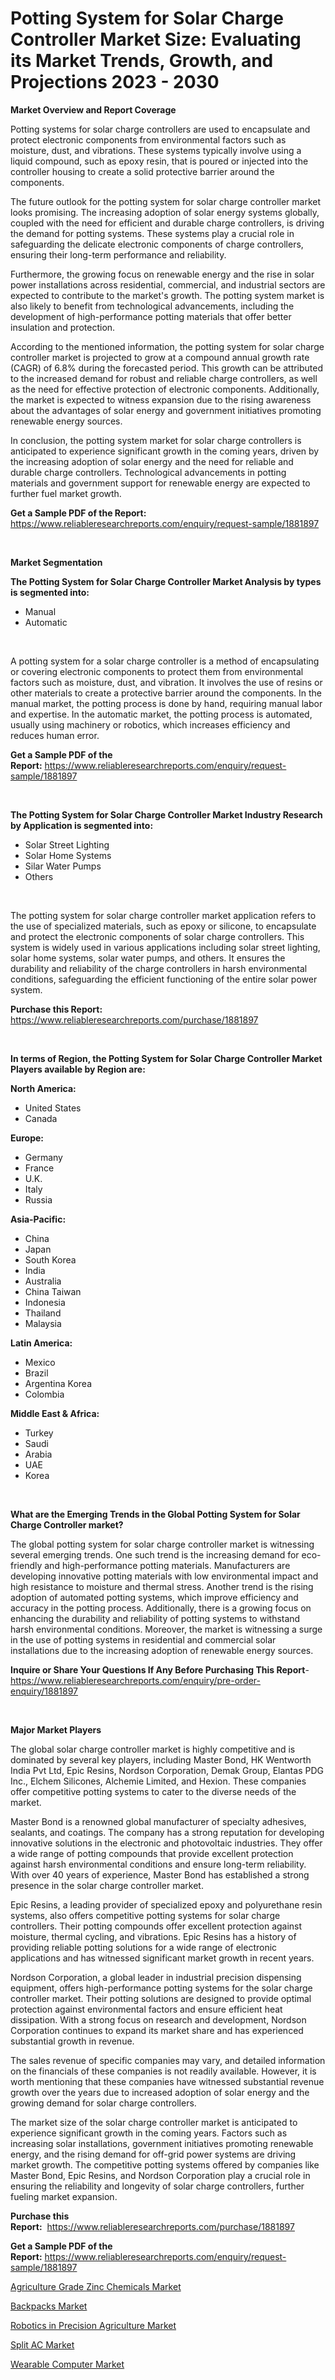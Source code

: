 <p><h1>Potting System for Solar Charge Controller Market Size: Evaluating its Market Trends, Growth, and Projections 2023 - 2030</h1></p><p><strong>Market Overview and Report Coverage</strong></p>
<p><p>Potting systems for solar charge controllers are used to encapsulate and protect electronic components from environmental factors such as moisture, dust, and vibrations. These systems typically involve using a liquid compound, such as epoxy resin, that is poured or injected into the controller housing to create a solid protective barrier around the components.</p><p>The future outlook for the potting system for solar charge controller market looks promising. The increasing adoption of solar energy systems globally, coupled with the need for efficient and durable charge controllers, is driving the demand for potting systems. These systems play a crucial role in safeguarding the delicate electronic components of charge controllers, ensuring their long-term performance and reliability.</p><p>Furthermore, the growing focus on renewable energy and the rise in solar power installations across residential, commercial, and industrial sectors are expected to contribute to the market's growth. The potting system market is also likely to benefit from technological advancements, including the development of high-performance potting materials that offer better insulation and protection.</p><p>According to the mentioned information, the potting system for solar charge controller market is projected to grow at a compound annual growth rate (CAGR) of 6.8% during the forecasted period. This growth can be attributed to the increased demand for robust and reliable charge controllers, as well as the need for effective protection of electronic components. Additionally, the market is expected to witness expansion due to the rising awareness about the advantages of solar energy and government initiatives promoting renewable energy sources.</p><p>In conclusion, the potting system market for solar charge controllers is anticipated to experience significant growth in the coming years, driven by the increasing adoption of solar energy and the need for reliable and durable charge controllers. Technological advancements in potting materials and government support for renewable energy are expected to further fuel market growth.</p></p>
<p><strong>Get a Sample PDF of the Report:</strong> <a href="https://www.reliableresearchreports.com/enquiry/request-sample/1881897">https://www.reliableresearchreports.com/enquiry/request-sample/1881897</a></p>
<p>&nbsp;</p>
<p><strong>Market Segmentation</strong></p>
<p><strong>The Potting System for Solar Charge Controller Market Analysis by types is segmented into:</strong></p>
<p><ul><li>Manual</li><li>Automatic</li></ul></p>
<p>&nbsp;</p>
<p><p>A potting system for a solar charge controller is a method of encapsulating or covering electronic components to protect them from environmental factors such as moisture, dust, and vibration. It involves the use of resins or other materials to create a protective barrier around the components. In the manual market, the potting process is done by hand, requiring manual labor and expertise. In the automatic market, the potting process is automated, usually using machinery or robotics, which increases efficiency and reduces human error.</p></p>
<p><strong>Get a Sample PDF of the Report:</strong>&nbsp;<a href="https://www.reliableresearchreports.com/enquiry/request-sample/1881897">https://www.reliableresearchreports.com/enquiry/request-sample/1881897</a></p>
<p>&nbsp;</p>
<p><strong>The Potting System for Solar Charge Controller Market Industry Research by Application is segmented into:</strong></p>
<p><ul><li>Solar Street Lighting</li><li>Solar Home Systems</li><li>Silar Water Pumps</li><li>Others</li></ul></p>
<p>&nbsp;</p>
<p><p>The potting system for solar charge controller market application refers to the use of specialized materials, such as epoxy or silicone, to encapsulate and protect the electronic components of solar charge controllers. This system is widely used in various applications including solar street lighting, solar home systems, solar water pumps, and others. It ensures the durability and reliability of the charge controllers in harsh environmental conditions, safeguarding the efficient functioning of the entire solar power system.</p></p>
<p><strong>Purchase this Report:</strong>&nbsp; <a href="https://www.reliableresearchreports.com/purchase/1881897">https://www.reliableresearchreports.com/purchase/1881897</a></p>
<p>&nbsp;</p>
<p><strong>In terms of Region, the Potting System for Solar Charge Controller Market Players available by Region are:</strong></p>
<p>
    <p> <strong> North America: </strong>
        <ul>
            <li>United States</li>
            <li>Canada</li>
        </ul>
        </p> 
    <p> <strong> Europe: </strong>
        <ul>
            <li>Germany</li>
            <li>France</li>
            <li>U.K.</li>
            <li>Italy</li>
            <li>Russia</li>
        </ul>
        </p> 
    <p> <strong> Asia-Pacific: </strong>
        <ul>
            <li>China</li>
            <li>Japan</li>
            <li>South Korea</li>
            <li>India</li>
            <li>Australia</li>
            <li>China Taiwan</li>
            <li>Indonesia</li>
            <li>Thailand</li>
            <li>Malaysia</li>
        </ul>
        </p> 
    <p> <strong> Latin America: </strong>
        <ul>
            <li>Mexico</li>
            <li>Brazil</li>
            <li>Argentina Korea</li>
            <li>Colombia</li>
        </ul>
        </p> 
    <p> <strong> Middle East & Africa: </strong>
        <ul>
            <li>Turkey</li>
            <li>Saudi</li>
            <li>Arabia</li>
            <li>UAE</li>
            <li>Korea</li>
        </ul>
    </p>
    </p>
<p>&nbsp;</p>
<p><strong>What are the Emerging Trends in the Global Potting System for Solar Charge Controller market?</strong></p>
<p><p>The global potting system for solar charge controller market is witnessing several emerging trends. One such trend is the increasing demand for eco-friendly and high-performance potting materials. Manufacturers are developing innovative potting materials with low environmental impact and high resistance to moisture and thermal stress. Another trend is the rising adoption of automated potting systems, which improve efficiency and accuracy in the potting process. Additionally, there is a growing focus on enhancing the durability and reliability of potting systems to withstand harsh environmental conditions. Moreover, the market is witnessing a surge in the use of potting systems in residential and commercial solar installations due to the increasing adoption of renewable energy sources.</p></p>
<p><strong>Inquire or Share Your Questions If Any Before Purchasing This Report</strong>- <a href="https://www.reliableresearchreports.com/enquiry/pre-order-enquiry/1881897">https://www.reliableresearchreports.com/enquiry/pre-order-enquiry/1881897</a></p>
<p>&nbsp;</p>
<p><strong>Major Market Players</strong></p>
<p><p>The global solar charge controller market is highly competitive and is dominated by several key players, including Master Bond, HK Wentworth India Pvt Ltd, Epic Resins, Nordson Corporation, Demak Group, Elantas PDG Inc., Elchem Silicones, Alchemie Limited, and Hexion. These companies offer competitive potting systems to cater to the diverse needs of the market.</p><p>Master Bond is a renowned global manufacturer of specialty adhesives, sealants, and coatings. The company has a strong reputation for developing innovative solutions in the electronic and photovoltaic industries. They offer a wide range of potting compounds that provide excellent protection against harsh environmental conditions and ensure long-term reliability. With over 40 years of experience, Master Bond has established a strong presence in the solar charge controller market.</p><p>Epic Resins, a leading provider of specialized epoxy and polyurethane resin systems, also offers competitive potting systems for solar charge controllers. Their potting compounds offer excellent protection against moisture, thermal cycling, and vibrations. Epic Resins has a history of providing reliable potting solutions for a wide range of electronic applications and has witnessed significant market growth in recent years.</p><p>Nordson Corporation, a global leader in industrial precision dispensing equipment, offers high-performance potting systems for the solar charge controller market. Their potting solutions are designed to provide optimal protection against environmental factors and ensure efficient heat dissipation. With a strong focus on research and development, Nordson Corporation continues to expand its market share and has experienced substantial growth in revenue.</p><p>The sales revenue of specific companies may vary, and detailed information on the financials of these companies is not readily available. However, it is worth mentioning that these companies have witnessed substantial revenue growth over the years due to increased adoption of solar energy and the growing demand for solar charge controllers.</p><p>The market size of the solar charge controller market is anticipated to experience significant growth in the coming years. Factors such as increasing solar installations, government initiatives promoting renewable energy, and the rising demand for off-grid power systems are driving market growth. The competitive potting systems offered by companies like Master Bond, Epic Resins, and Nordson Corporation play a crucial role in ensuring the reliability and longevity of solar charge controllers, further fueling market expansion.</p></p>
<p><strong>Purchase this Report:</strong>&nbsp;&nbsp;<a href="https://www.reliableresearchreports.com/purchase/1881897">https://www.reliableresearchreports.com/purchase/1881897</a></p>
<p></p>
<p><strong>Get a Sample PDF of the Report:</strong>&nbsp;<a href="https://www.reliableresearchreports.com/enquiry/request-sample/1881897">https://www.reliableresearchreports.com/enquiry/request-sample/1881897</a></p>
<p><p><a href="https://github.com/luckyshygirl/Market-Research-Report-List-1/blob/main/agriculture-grade-zinc-chemicals-market.md">Agriculture Grade Zinc Chemicals Market</a></p><p><a href="https://medium.com/@rebeccabower1903/backpacks-market-share-evolution-and-market-growth-trends-2023-2030-4517302a4430">Backpacks Market</a></p><p><a href="https://github.com/gdfhhhj/Market-Research-Report-List-1/blob/main/robotics-in-precision-agriculture-market.md">Robotics in Precision Agriculture Market</a></p><p><a href="https://medium.com/@donnakelly19891/split-ac-market-share-evolution-and-market-growth-trends-2023-2030-56109d9406aa">Split AC Market</a></p><p><a href="https://medium.com/@mariablack1944/wearable-computer-market-size-cagr-trends-2024-2030-b6e5b60f5967">Wearable Computer Market</a></p></p>